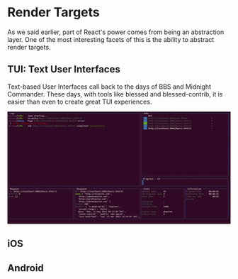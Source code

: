 
# Render Targets

As we said earlier, part of React's power comes from being an
abstraction layer. One of the most interesting facets of this is the
ability to abstract render targets.

## TUI: Text User Interfaces

Text-based User Interfaces call back to the days of BBS and Midnight
Commander. These days, with tools like blessed and blessed-contrib,
it is easier than even to create great TUI experiences.

![react-blessed](./assets/react-blessed.gif)

## iOS
## Android
